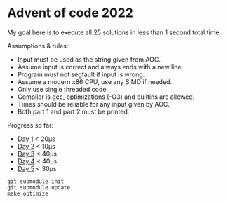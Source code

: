 # Advent of code 2022

My goal here is to execute all 25 solutions in less than 1 second total time.

Assumptions & rules:
- Input must be used as the string given from AOC.
- Assume input is correct and always ends with a new line.
- Program must not segfault if input is wrong.
- Assume a modern x86 CPU, use any SIMD if needed.
- Only use single threaded code.
- Compiler is gcc, optimizations (-O3) and builtins are allowed.
- Times should be reliable for any input given by AOC.
- Both part 1 and part 2 must be printed.

Progress so far:
- [Day 1](src/Day1.c) < 20µs
- [Day 2](src/Day2.c) < 10µs
- [Day 3](src/Day3.c) < 40µs
- [Day 4](src/Day4.c) < 40µs
- [Day 5](src/Day5.c) < 30µs

```
git submodule init
git submodule update
make optimize
```
